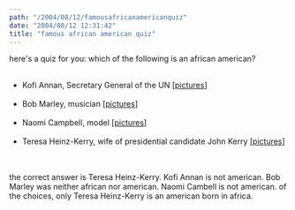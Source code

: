 ```yaml
---
path: "/2004/08/12/famousafricanamericanquiz" 
date: "2004/08/12 12:31:42" 
title: "famous african american quiz" 
---
```

here's a quiz for you: which of the following is an african american?<br><ul><br>    <li>Kofi Annan, Secretary General of the UN [<a href="http://images.google.com/images?q=kofi+annan">pictures</a>]</li><br>    <li>Bob Marley, musician [<a href="http://images.google.com/images?q=bob+marley">pictures</a>]</li><br>    <li>Naomi Campbell, model [<a href="http://images.google.com/images?q=naomi+campbell">pictures</a>]</li><br>    <li>Teresa Heinz-Kerry, wife of presidential candidate John Kerry [<a href="http://images.google.com/images?q=teresa+heinz-kerry">pictures</a>]</li><br></ul><br>the correct answer is Teresa Heinz-Kerry. Kofi Annan is not american. Bob Marley was neither african nor american. Naomi Cambell is not american. of the choices, only Teresa Heinz-Kerry is an american born in africa.